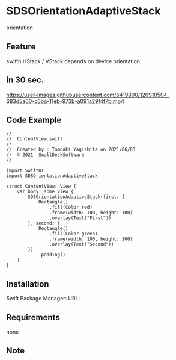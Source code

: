 # SDSOrientationAdaptiveStack

orientation 
<!--
comment
-->

## Feature

swifth HStack / VStack depends on device orientation

## in 30 sec.
https://user-images.githubusercontent.com/6419800/120910504-683d5a00-c6ba-11eb-973b-a091a29f4f7b.mp4

## Code Example
```
//
//  ContentView.swift
//
//  Created by : Tomoaki Yagishita on 2021/06/03
//  © 2021  SmallDeskSoftware
//

import SwiftUI
import SDSOrientationAdaptiveStack

struct ContentView: View {
    var body: some View {
        SDSOrientationAdaptiveStack(first: {
            Rectangle()
                .fill(Color.red)
                .frame(width: 100, height: 100)
                .overlay(Text("First"))
        }, second: {
            Rectangle()
                .fill(Color.green)
                .frame(width: 100, height: 100)
                .overlay(Text("Second"))
        })
            .padding()
    }
}
```

## Installation
Swift Package Manager: URL:

## Requirements
none

## Note
